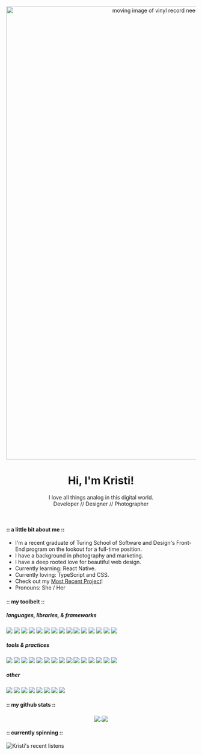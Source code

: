 <br />
<p align="center">
    <img src="recordplayerheader.gif" alt="moving image of vinyl record needle dropping down with title text Kristi Miller Front-End Developer" width="1200">
</p>
<div align="center">
<h1>Hi, I'm Kristi!</h1>
<p>I love all things analog in this digital world.
<br/>
Developer // Designer // Photographer</p>
</div>
<br/>

#### :: a little bit about me ::

* I'm a recent graduate of Turing School of Software and Design's Front-End program on the lookout for a full-time position.
* I have a background in photography and marketing.
* I have a deep rooted love for beautiful web design.
* Currently learning: React Native.
* Currently loving: TypeScript and CSS.
* Check out my [Most Recent Project](https://github.com/Kristiannmiller/HE-Code-Exercise)!
* Pronouns: She / Her


#### :: my toolbelt ::

##### languages, libraries, & frameworks
<p>
  <img src="https://img.shields.io/badge/javascript%20-454851.svg?&style=for-the-badge&logo=javascript&logoColor=white" />
  <img src="https://img.shields.io/badge/react%20-745807.svg?&style=for-the-badge&logo=react&logoColor=white" />
  <img src="https://img.shields.io/badge/html5%20-C97D60.svg?&style=for-the-badge&logo=html5&logoColor=white" />
  <img src="https://img.shields.io/badge/css3%20-73956F.svg?&style=for-the-badge&logo=css3&logoColor=white" />
  <img src="https://img.shields.io/badge/sass%20-454851.svg?&style=for-the-badge&logo=sass&logoColor=white" />
  <img src="https://img.shields.io/badge/bootstrap%20-745807.svg?&style=for-the-badge&logo=bootstrap&logoColor=white" />
  <img src="https://img.shields.io/badge/typescript5%20-C97D60.svg?&style=for-the-badge&logo=typescript&logoColor=white" />
  <img src="https://img.shields.io/badge/Redux%20-73956F.svg?&style=for-the-badge&logo=redux&logoColor=white" />
  <img src="https://img.shields.io/badge/React%20Testing%20Library%20-454851.svg?&style=for-the-badge&logo=react&logoColor=white" />
  <img src="https://img.shields.io/badge/jest%20-745807.svg?&style=for-the-badge&logo=jest&logoColor=white" />
  <img src="https://img.shields.io/badge/mocha%20-C97D60.svg?&style=for-the-badge&logo=mocha&logoColor=white" />
  <img src="https://img.shields.io/badge/node.js%20-73956F.svg?&style=for-the-badge&logo=nodejs&logoColor=white" />
  <img src="https://img.shields.io/badge/express.js%20-454851.svg?&style=for-the-badge&logo=express&logoColor=white" />
  <img src="https://img.shields.io/badge/greensock%20-745807.svg?&style=for-the-badge&logo=greensock&logoColor=white" />
  <img src="https://img.shields.io/badge/markdown%20-C97D60.svg?&style=for-the-badge&logo=markdown&logoColor=white" />
</p>

##### tools & practices
<p>
  <img src="https://img.shields.io/badge/react%20hooks%20-73956F.svg?&style=for-the-badge&logo=react%20hooks&logoColor=white" />
  <img src="https://img.shields.io/badge/RESTful%20APIs%20-454851.svg?&style=for-the-badge&logo=&logoColor=white" />
  <img src="https://img.shields.io/badge/Git%20-745807.svg?&style=for-the-badge&logo=Git&logoColor=white" />
  <img src="https://img.shields.io/badge/Styled Components%20-C97D60.svg?&style=for-the-badge&logo=styled-components&logoColor=white" />
  <img src="https://img.shields.io/badge/heroku%20-73956F.svg?&style=for-the-badge&logo=heroku&logoColor=white" />
  <img src="https://img.shields.io/badge/Travis CI%20-454851.svg?&style=for-the-badge&logo=Travis-CI&logoColor=white" />
  <img src="https://img.shields.io/badge/Object Oriented Programming%20-745807.svg?&style=for-the-badge&logo=OOP&logoColor=white" />
  <img src="https://img.shields.io/badge/Test Driven Development%20-C97D60.svg?&style=for-the-badge&logo=TDD&logoColor=white" />
  <img src="https://img.shields.io/badge/Responsive Web Design%20-73956F.svg?&style=for-the-badge&logo=TDD&logoColor=white" />
    
  <img src="https://img.shields.io/badge/Accessibility Best Practices%20-454851.svg?&style=for-the-badge&logo=TDD&logoColor=white" />
  <img src="https://img.shields.io/badge/Webpack%20-745807.svg?&style=for-the-badge&logo=webpack&logoColor=white" />
  <img src="https://img.shields.io/badge/Babel%20-C97D60.svg?&style=for-the-badge&logo=babel&logoColor=white" />
  <img src="https://img.shields.io/badge/Photoshop%20-73956F.svg?&style=for-the-badge&logo=adobe-Photoshop&logoColor=white" />
  <img src="https://img.shields.io/badge/Lightroom%20-454851.svg?&style=for-the-badge&logo=adobe-Lightroom&logoColor=white" />
  <img src="https://img.shields.io/badge/Kanban Systems%20-745807.svg?&style=for-the-badge&logo=&logoColor=white" />
</p>

##### other
<p>
  <img src="https://img.shields.io/badge/Remote Team Collaboration%20-C97D60.svg?&style=for-the-badge&logo=OOP&logoColor=white" />
  <img src="https://img.shields.io/badge/Photography%20-73956F.svg?&style=for-the-badge&logo=&logoColor=white" />
  <img src="https://img.shields.io/badge/Customer Service%20-73956F.svg?&style=for-the-badge&logo=TDD&logoColor=white" />
  <img src="https://img.shields.io/badge/Marketing%20-745807.svg?&style=for-the-badge&logo=TDD&logoColor=white" />
  <img src="https://img.shields.io/badge/Wireframing%20-C97D60.svg?&style=for-the-badge&logo=OOP&logoColor=white" />
  <img src="https://img.shields.io/badge/Design%20-73956F.svg?&style=for-the-badge&logo=OOP&logoColor=white" />
  <img src="https://img.shields.io/badge/Video%20Production%20-73956F.svg?&style=for-the-badge&logo=&logoColor=white" />
  <img src="https://img.shields.io/badge/Prepress%20Printing%20-745807.svg?&style=for-the-badge&logo=&logoColor=white" />
</p>

#### :: my github stats ::

<div align="center">
   <a href="">
    <img align="center" src="https://github-readme-stats-sigma-five.vercel.app/api?username=Kristiannmiller&show_icons=true&include_all_commits=true&count_private=true&theme=onedark&line_height=40" />
  </a>
  <a href="">
    <img align="center" src="https://github-readme-stats.vercel.app/api/top-langs/?username=Kristiannmiller&theme=onedark&line_height=40&hide=css"/>
  </a>
</div
<br/>

#### :: currently spinning ::

![Kristi's recent listens](https://spotify-recently-played-readme.vercel.app/api?user=121527228&count=5)
